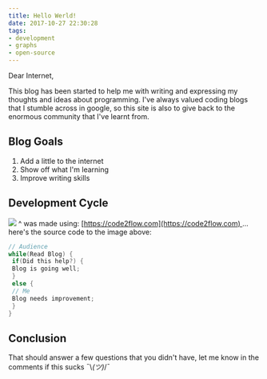 ```yaml
---
title: Hello Werld!
date: 2017-10-27 22:30:28
tags:
- development
- graphs
- open-source
---
```


Dear Internet,

This blog has been started to help me with writing and expressing my thoughts and ideas about programming. I've always valued coding blogs that I stumble across in google, so this site is also to give back to the enormous community that I've learnt from.

## Blog Goals

1.  Add a little to the internet
2.  Show off what I'm learning
3.  Improve writing skills

<!-- more --> 

## Development Cycle

![](https://i.imgur.com/9aJVGvE.png) ^ was made using: [https://code2flow.com](https://code2flow.com) ... here's the source code to the image above:

``` c Top secret source code https://code2flow.com code2flow
// Audience
while(Read Blog) {
 if(Did this help?) {
 Blog is going well;
 }
 else {
 // Me
 Blog needs improvement;
 }
}
```

## Conclusion

That should answer a few questions that you didn't have, let me know in the comments if this sucks ¯\\_(ツ)_/¯